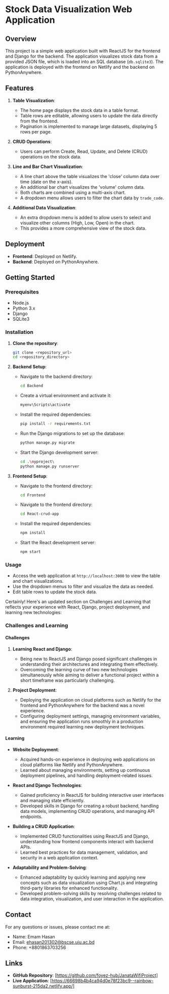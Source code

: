 # Stock Data Visualization Web Application

## Overview

This project is a simple web application built with ReactJS for the frontend and Django for the backend. The application visualizes stock data from a provided JSON file, which is loaded into an SQL database (`db.sqlite3`). The application is deployed with the frontend on Netlify and the backend on PythonAnywhere. 

## Features

1. **Table Visualization**:
    - The home page displays the stock data in a table format.
    - Table rows are editable, allowing users to update the data directly from the frontend.
    - Pagination is implemented to manage large datasets, displaying 5 rows per page.

2. **CRUD Operations**:
    - Users can perform Create, Read, Update, and Delete (CRUD) operations on the stock data.

3. **Line and Bar Chart Visualization**:
    - A line chart above the table visualizes the 'close' column data over time (date on the x-axis).
    - An additional bar chart visualizes the 'volume' column data.
    - Both charts are combined using a multi-axis chart.
    - A dropdown menu allows users to filter the chart data by `trade_code`.

4. **Additional Data Visualization**:
    - An extra dropdown menu is added to allow users to select and visualize other columns (High, Low, Open) in the chart.
    - This provides a more comprehensive view of the stock data.

## Deployment

- **Frontend**: Deployed on Netlify.
- **Backend**: Deployed on PythonAnywhere.

## Getting Started

### Prerequisites

- Node.js
- Python 3.x
- Django
- SQLite3

### Installation

1. **Clone the repository**:
    ```bash
    git clone <repository_url>
    cd <repository_directory>
    ```

2. **Backend Setup**:
    - Navigate to the backend directory:
        ```bash
        cd Backend
        ```
    - Create a virtual environment and activate it:
        ```bash
        myenv\Scripts\activate
       
        ```
    - Install the required dependencies:
        ```bash
        pip install -r requirements.txt
        ```
    - Run the Django migrations to set up the database:
        ```bash
        python manage.py migrate
        ```
    - Start the Django development server:
        ```bash
        cd .\myproject\
        python manage.py runserver
        ```

3. **Frontend Setup**:
    - Navigate to the frontend directory:
        ```bash
        cd Frontend
        ```
    - Navigate to the frontend directory:
        ```bash
        cd React-crud-app
        ```
    - Install the required dependencies:
        ```bash
        npm install
        ```
    - Start the React development server:
        ```bash
        npm start
        ```

### Usage

- Access the web application at `http://localhost:3000` to view the table and chart visualizations.
- Use the dropdown menus to filter and visualize the data as needed.
- Edit table rows to update the stock data.

Certainly! Here's an updated section on Challenges and Learning that reflects your experience with React, Django, project deployment, and learning new technologies:

### Challenges and Learning

#### Challenges

1. **Learning React and Django**:
   - Being new to ReactJS and Django posed significant challenges in understanding their architectures and integrating them effectively.
   - Overcoming the learning curve of two new technologies simultaneously while aiming to deliver a functional project within a short timeframe was particularly challenging.

2. **Project Deployment**:
   - Deploying the application on cloud platforms such as Netlify for the frontend and PythonAnywhere for the backend was a novel experience.
   - Configuring deployment settings, managing environment variables, and ensuring the application runs smoothly in a production environment required learning new deployment techniques.

#### Learning

- **Website Deployment**:
  - Acquired hands-on experience in deploying web applications on cloud platforms like Netlify and PythonAnywhere.
  - Learned about managing environments, setting up continuous deployment pipelines, and handling deployment-related issues.

- **React and Django Technologies**:
  - Gained proficiency in ReactJS for building interactive user interfaces and managing state efficiently.
  - Developed skills in Django for creating a robust backend, handling data models, implementing CRUD operations, and managing API endpoints.

- **Building a CRUD Application**:
  - Implemented CRUD functionalities using ReactJS and Django, understanding how frontend components interact with backend APIs.
  - Learned best practices for data management, validation, and security in a web application context.

- **Adaptability and Problem-Solving**:
  - Enhanced adaptability by quickly learning and applying new concepts such as data visualization using Chart.js and integrating third-party libraries for enhanced functionality.
  - Developed problem-solving skills by resolving challenges related to data integration, visualization, and user interaction in the application.


## Contact

For any questions or issues, please contact me at:
- Name: Emam Hasan
- Email: ehasan201302@bscse.uiu.ac.bd
- Phone: +8801863703256

## Links

- **GitHub Repository**: [https://github.com/foyez-hub/JanataWifiProject]
- **Live Application**: [https://66698b4b4ca94d0e78f23bc9--rainbow-sunburst-215da2.netlify.app/]

